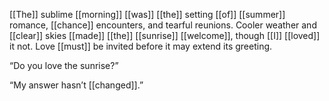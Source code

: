 [[The]] sublime [[morning]] [[was]] [[the]] setting [[of]] [[summer]] romance, [[chance]] encounters, and tearful reunions. Cooler weather and [[clear]] skies [[made]] [[the]] [[sunrise]] [[welcome]], though [[I]] [[loved]] it not. Love [[must]] be invited before it may extend its greeting.

“Do you love the sunrise?”

“My answer hasn’t [[changed]].”